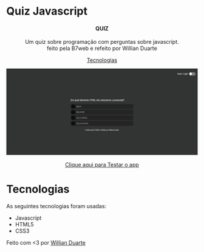 # Quiz Javascript

<h4 align='center'>QUIZ</h4>

<p align='center'>Um quiz sobre programação com perguntas sobre javascript.</br> feito pela B7web e refeito por Willian Duarte</p>

<p align='center'>
    <a href="#tecnologias">Tecnologias</a>
</p>

<img src="./Quiz.gif"/>

<p align='center'>
    <a href="https://willianduartte.github.io/Projeto-Quiz/" target="_blank">Clique aqui para Testar o app</a>
</p>

# Tecnologias
As seguintes tecnologias foram usadas:

- Javascript
- HTML5
- CSS3

Feito com <3 por [Willian Duarte](https://www.linkedin.com/in/willian-duarte-de-souza-4321a6230/)